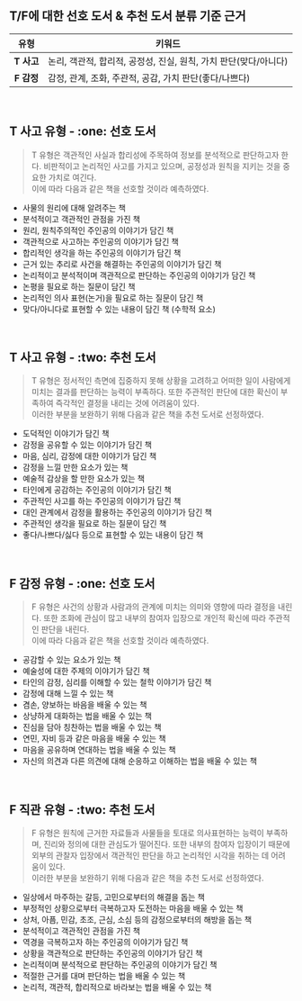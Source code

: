<h2>T/F에 대한 선호 도서 & 추천 도서 분류 기준 근거</h2>

| 유형 | 키워드 |
| :---: | ----- |
| <b>T 사고</b> | 논리, 객관적, 합리적, 공정성, 진실, 원칙, 가치 판단(맞다/아니다) |
| <b>F 감정</b> | 감정, 관계, 조화, 주관적, 공감, 가치 판단(좋다/나쁘다) |

<br>
<h2>T 사고 유형 - :one: 선호 도서</h2>

> T 유형은 객관적인 사실과 합리성에 주목하여 정보를 분석적으로 판단하고자 한다. 비판적이고 논리적인 사고를 가지고 있으며, 공정성과 원칙을 지키는 것을 중요한 가치로 여긴다. <br>
> 이에 따라 다음과 같은 책을 선호할 것이라 예측하였다.

- 사물의 원리에 대해 알려주는 책
- 분석적이고 객관적인 관점을 가진 책
- 원리, 원칙주의적인 주인공의 이야기가 담긴 책
- 객관적으로 사고하는 주인공의 이야기가 담긴 책
- 합리적인 생각을 하는 주인공의 이야기가 담긴 책
- 근거 있는 추리로 사건을 해결하는 주인공의 이야기가 담긴 책
- 논리적이고 분석적이며 객관적으로 판단하는 주인공의 이야기가 담긴 책
- 논평을 필요로 하는 질문이 담긴 책
- 논리적인 의사 표현(논거)을 필요로 하는 질문이 담긴 책
- 맞다/아니다로 표현할 수 있는 내용이 담긴 책 (수학적 요소)

<br>
<h2>T 사고 유형 - :two: 추천 도서</h2>

> T 유형은 정서적인 측면에 집중하지 못해 상황을 고려하고 어떠한 일이 사람에게 미치는 결과를 판단하는 능력이 부족하다. 또한 주관적인 판단에 대한 확신이 부족하여 즉각적인 결정을 내리는 것에 어려움이 있다. <br>
> 이러한 부분을 보완하기 위해 다음과 같은 책을 추천 도서로 선정하였다.

- 도덕적인 이야기가 담긴 책
- 감정을 공유할 수 있는 이야기가 담긴 책
- 마음, 심리, 감정에 대한 이야기가 담긴 책
- 감정을 느낄 만한 요소가 있는 책
- 예술적 감상을 할 만한 요소가 있는 책
- 타인에게 공감하는 주인공의 이야기가 담긴 책
- 주관적인 사고를 하는 주인공의 이야기가 담긴 책
- 대인 관계에서 감정을 활용하는 주인공의 이야기가 담긴 책
- 주관적인 생각을 필요로 하는 질문이 담긴 책
- 좋다/나쁘다/싫다 등으로 표현할 수 있는 내용이 담긴 책

<br>
<h2>F 감정 유형 - :one: 선호 도서</h2>

> F 유형은 사건의 상황과 사람과의 관계에 미치는 의미와 영향에 따라 결정을 내린다. 또한 조화에 관심이 많고 내부의 참여자 입장으로 개인적 확신에 따라 주관적인 판단을 내린다. <br>
> 이에 따라 다음과 같은 책을 선호할 것이라 예측하였다.

- 공감할 수 있는 요소가 있는 책
- 예술성에 대한 주제의 이야기가 담긴 책
- 타인의 감정, 심리를 이해할 수 있는 철학 이야기가 담긴 책
- 감정에 대해 느낄 수 있는 책
- 겸손, 양보하는 바음을 배울 수 있는 책
- 상냥하게 대화하는 법을 배울 수 있는 책
- 진심을 담아 칭찬하는 법을 배울 수 있는 책
- 연민, 자비 등과 같은 마음을 배울 수 있는 책
- 마음을 공유하며 연대하는 법을 배울 수 있는 책
- 자신의 의견과 다른 의견에 대해 순응하고 이해하는 법을 배울 수 있는 책

<br>
<h2>F 직관 유형 - :two: 추천 도서</h2>

> F 유형은 원칙에 근거한 자료들과 사물들을 토대로 의사표현하는 능력이 부족하며, 진리와 정의에 대한 관심도가 떨어진다. 또한 내부의 참여자 입장이기 때문에 외부의 관찰자 입장에서 객관적인 판단을 하고 논리적인 시각을 취하는 데 어려움이 있다. <br>
> 이러한 부분을 보완하기 위해 다음과 같은 책을 추천 도서로 선정하였다.

- 일상에서 마주하는 갈등, 고민으로부터의 해결을 돕는 책
- 부정적인 상황으로부터 극복하고자 도전하는 마음을 배울 수 있는 책
- 상처, 아픔, 민감, 초조, 근심, 소심 등의 감정으로부터의 해방을 돕는 책
- 분석적이고 객관적인 관점을 가진 책
- 역경을 극복하고자 하는 주인공의 이야기가 담긴 책
- 상황을 객관적으로 판단하는 주인공의 이야기가 담긴 책
- 논리적이며 분석적으로 판단하는 주인공의 이야기가 담긴 책
- 적절한 근거를 대며 판단하는 법을 배울 수 있는 책
- 논리적, 객관적, 합리적으로 바라보는 법을 배울 수 있는 책
